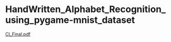 # HandWritten_Alphabet_Recognition_using_pygame-mnist_dataset

[CI_Final.pdf](https://github.com/Abhishek572002/HandWritten_Alphabet_Recognition_using_pygame-mnist_dataset/files/11274247/CI_Final.pdf)
